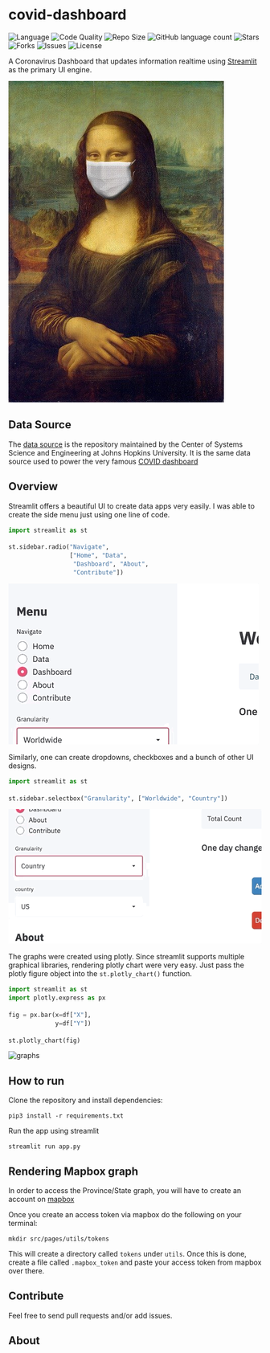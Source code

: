 # covid-dashboard

![Language](https://img.shields.io/github/languages/top/Sayar1106/covid-dashboard?style=for-the-badge)
![Code Quality](https://img.shields.io/lgtm/grade/python/github/Sayar1106/covid-dashboard?style=for-the-badge)
![Repo Size](https://img.shields.io/github/repo-size/Sayar1106/covid-dashboard?style=for-the-badge)
![GitHub language count](https://img.shields.io/github/languages/count/Sayar1106/covid-dashboard?style=for-the-badge)
![Stars](https://img.shields.io/github/stars/Sayar1106/covid-dashboard?style=for-the-badge)
![Forks](https://img.shields.io/github/forks/Sayar1106/covid-dashboard?style=for-the-badge)
![Issues](https://img.shields.io/github/issues/Sayar1106/covid-dashboard?style=for-the-badge)
![License](https://img.shields.io/github/license/Sayar1106/covid-dashboard?style=for-the-badge)

A Coronavirus Dashboard that updates information realtime using [Streamlit](https://www.streamlit.io/) as the primary UI engine.

![mona-lisa-mask](assets/monalisa-4893660_640.jpg)

## Data Source

The [data source](https://github.com/CSSEGISandData/COVID-19) is the repository maintained by the Center of Systems Science and Engineering at
Johns Hopkins University. It is the same data source used to power the very famous [COVID dashboard](https://www.arcgis.com/apps/opsdashboard/index.html#/bda7594740fd40299423467b48e9ecf6)

## Overview

Streamlit offers a beautiful UI to create data apps very easily. I was able to create the
side menu just using one line of code.

```python
import streamlit as st

st.sidebar.radio("Navigate", 
                 ["Home", "Data",
                  "Dashboard", "About", 
                  "Contribute"])
```
![menu-image](assets/menu.gif)

Similarly, one can create dropdowns, checkboxes and a bunch of other UI designs.
 ```python
import streamlit as st

st.sidebar.selectbox("Granularity", ["Worldwide", "Country"])

```
![dropdown](assets/dropdown.gif)

The graphs were created using plotly. Since streamlit supports multiple graphical libraries, rendering plotly 
chart were very easy. Just pass the plotly figure object into the `st.plotly_chart()` function.

```python
import streamlit as st
import plotly.express as px

fig = px.bar(x=df["X"], 
             y=df["Y"])

st.plotly_chart(fig)
```

![graphs](assets/graph.gif)
## How to run

Clone the repository and install dependencies:

```shell script
pip3 install -r requirements.txt
```

Run the app using streamlit

```shell script
streamlit run app.py
```

## Rendering Mapbox graph

In order to access the Province/State graph, you will have to create an account
on [mapbox](https://www.mapbox.com/)

Once you create an access token via mapbox do the following on your terminal:

```
mkdir src/pages/utils/tokens
```

This will create a directory called `tokens` under `utils`. Once this is done, create a file called `.mapbox_token` and paste your access token from mapbox over there.

## Contribute
Feel free to send pull requests and/or add issues.

## About

